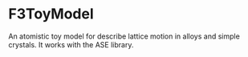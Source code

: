 # F3ToyModel
An atomistic toy model for describe lattice motion in alloys and simple crystals. 
It works with the ASE library.
